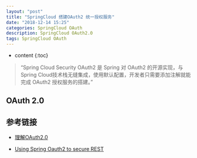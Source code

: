 ```yaml
---
layout: "post"
title: "SpringCloud 搭建OAuth2 统一授权服务"
date: "2018-12-14 15:25"
categories: SpringCloud OAuth
description: SpringCloud OAuth2.0
tags: SpringCloud OAuth
---
```


-   content
    {:toc}

<div class="postImg" style="background-image:url(http://pjpst7ucp.bkt.clouddn.com/auth2.jpg)" />

> “Spring Cloud Security OAuth2 是 Spring 对 OAuth2 的开源实现，与Spring Cloud技术栈无缝集成，使用默认配置，开发者只需要添加注解就能完成 OAuth2 授权服务的搭建。”

## OAuth 2.0




## 参考链接
* [理解OAuth2.0](http://www.ruanyifeng.com/blog/2014/05/oauth_2_0.html)

* [Using Spring Oauth2 to secure REST](http://www.tinmegali.com/en/2017/06/25/oauth2-using-spring/)
